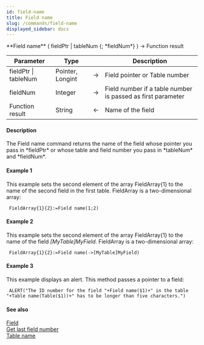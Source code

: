 ```yaml
---
id: field-name
title: Field name
slug: /commands/field-name
displayed_sidebar: docs
---
```


<!--REF #_command_.Field name.Syntax-->**Field name** ( fieldPtr | tableNum {; *fieldNum*} ) -> Function result<!-- END REF-->
<!--REF #_command_.Field name.Params-->
| Parameter | Type |  | Description |
| --- | --- | --- | --- |
| fieldPtr &#124; tableNum | Pointer, Longint | &#8594;  | Field pointer or Table number |
| fieldNum | Integer | &#8594;  | Field number if a table number is passed as first parameter |
| Function result | String | &#8592; | Name of the field |

<!-- END REF-->

#### Description 

<!--REF #_command_.Field name.Summary-->The Field name command returns the name of the field whose pointer you pass in *fieldPtr* or whose table and field number you pass in *tableNum* and *fieldNum*.<!-- END REF-->

#### Example 1 

This example sets the second element of the array FieldArray{1} to the name of the second field in the first table. FieldArray is a two-dimensional array:

```4d
 FieldArray{1}{2}:=Field name(1;2)
```

#### Example 2 

This example sets the second element of the array FieldArray{1} to the name of the field *\[MyTable\]MyField*. FieldArray is a two-dimensional array:

```4d
 FieldArray{1}{2}:=Field name(->[MyTable]MyField)
```

#### Example 3 

This example displays an alert. This method passes a pointer to a field: 

```4d
 ALERT("The ID number for the field "+Field name($1)+" in the table "+Table name(Table($1))+" has to be longer than five characters.")
```

#### See also 

[Field](field.md)  
[Get last field number](get-last-field-number.md)  
[Table name](table-name.md)  
